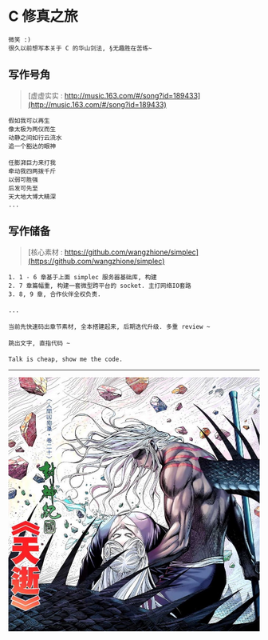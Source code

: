 # C 修真之旅

    微笑 :)
    很久以前想写本关于 C 的华山剑法, §无趣胜在苦练~

## 写作号角

>[虚虚实实 : http://music.163.com/#/song?id=189433](http://music.163.com/#/song?id=189433)  

    假如我可以再生
    像太极为两仪而生
    动静之间如行云流水
    追一个豁达的眼神

    任膨湃巨力来打我
    牵动我四两拨千斤
    以弱可胜强
    后发可先至
    天大地大博大精深
    ...

## 写作储备

>[核心素材 : https://github.com/wangzhione/simplec](https://github.com/wangzhione/simplec)

    1. 1 - 6 章基于上面 simplec 服务器基础库, 构建
    2. 7 章篇幅重, 构建一套微型跨平台的 socket. 主打网络IO套路
    3. 8, 9 章, 合作伙伴全权负责. 
    
    ...
    
    当前先快速码出章节素材, 全本搭建起来, 后期迭代升级. 多重 review ~ 
    
    跳出文字, 直指代码 ~ 
    
    Talk is cheap, show me the code.

***

![黑龙](./第3章-气功-原子锁线程协程/img/黑龙.jpg)
    
    
